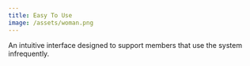 ```yaml
---
title: Easy To Use
image: /assets/woman.png
---
```

An intuitive interface designed to support members that use the system infrequently.